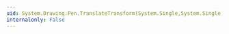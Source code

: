 ```yaml
---
uid: System.Drawing.Pen.TranslateTransform(System.Single,System.Single,System.Drawing.Drawing2D.MatrixOrder)
internalonly: False
---
```

